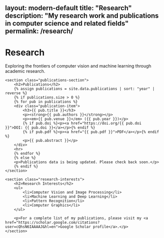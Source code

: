 layout: modern-default
title: "Research"
description: "My research work and publications in computer science and related fields"
permalink: /research/
---

<div class="container">
    <div class="section-header">
        <h1>Research</h1>
        <p class="lead">Exploring the frontiers of computer vision and machine learning through academic research.</p>
    </div>

    <section class="publications-section">
        <h2>Publications</h2>
        {% assign publications = site.data.publications | sort: "year" | reverse %}
        {% if publications.size > 0 %}
        {% for pub in publications %}
        <div class="publication-item">
            <h3>{{ pub.title }}</h3>
            <p><strong>{{ pub.authors }}</strong></p>
            <p><em>{{ pub.venue }}</em> ({{ pub.year }})</p>
            {% if pub.doi %}<p><a href="https://doi.org/{{ pub.doi }}">DOI: {{ pub.doi }}</a></p>{% endif %}
            {% if pub.pdf %}<p><a href="{{ pub.pdf }}">PDF</a></p>{% endif %}
            <p>{{ pub.abstract }}</p>
        </div>
        <hr>
        {% endfor %}
        {% else %}
        <p>Publications data is being updated. Please check back soon.</p>
        {% endif %}
    </section>

    <section class="research-interests">
        <h2>Research Interests</h2>
        <ul>
            <li>Computer Vision and Image Processing</li>
            <li>Machine Learning and Deep Learning</li>
            <li>Pattern Recognition</li>
            <li>Computer Graphics</li>
        </ul>
        
        <p>For a complete list of my publications, please visit my <a href="https://scholar.google.com/citations?user=cQhsN6IAAAAJ&hl=en">Google Scholar profile</a>.</p>
    </section>
</div>
